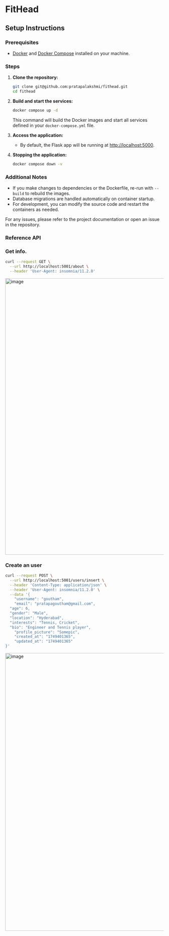 # FitHead
## Setup Instructions

### Prerequisites

- [Docker](https://docs.docker.com/get-docker/) and [Docker Compose](https://docs.docker.com/compose/install/) installed on your machine.

### Steps

1. **Clone the repository:**
   ```bash
   git clone git@github.com:pratapalakshmi/fithead.git
   cd fithead
   ```

2. **Build and start the services:**
   ```bash
   docker compose up -d
   ```
   This command will build the Docker images and start all services defined in your `docker-compose.yml` file.

3. **Access the application:**
   - By default, the Flask app will be running at [http://localhost:5000](http://localhost:5000).

4. **Stopping the application:**
   ```bash
   docker compose down -v
   ```

### Additional Notes

- If you make changes to dependencies or the Dockerfile, re-run with `--build` to rebuild the images.
- Database migrations are handled automatically on container startup.
- For development, you can modify the source code and restart the containers as needed.

For any issues, please refer to the project documentation or open an issue in the repository.

### Reference API

### Get info.
```bash
curl --request GET \
  --url http://localhost:5001/about \
  --header 'User-Agent: insomnia/11.2.0'

```

<img width="875" alt="image" src="https://github.com/user-attachments/assets/1b055d28-aedc-4906-b4af-a8ac75a9f747" />


### Create an user
```bash
curl --request POST \
  --url http://localhost:5001/users/insert \
  --header 'Content-Type: application/json' \
  --header 'User-Agent: insomnia/11.2.0' \
  --data '{
	"username": "goutham",
	"email": "pratapagoutham@gmail.com",
  "age": 6,
  "gender": "Male",
  "location": "Hyderabad",
  "interests": "Tennis, Cricket",
  "bio": "Engineer and Tennis player",
	"profile_picture": "Somepic",
	"created_at": "1749401365",
	"updated_at": "1749401365"
}'
```

<img width="879" alt="image" src="https://github.com/user-attachments/assets/4b3347d9-af8e-4935-a452-ded78a59a245" />
